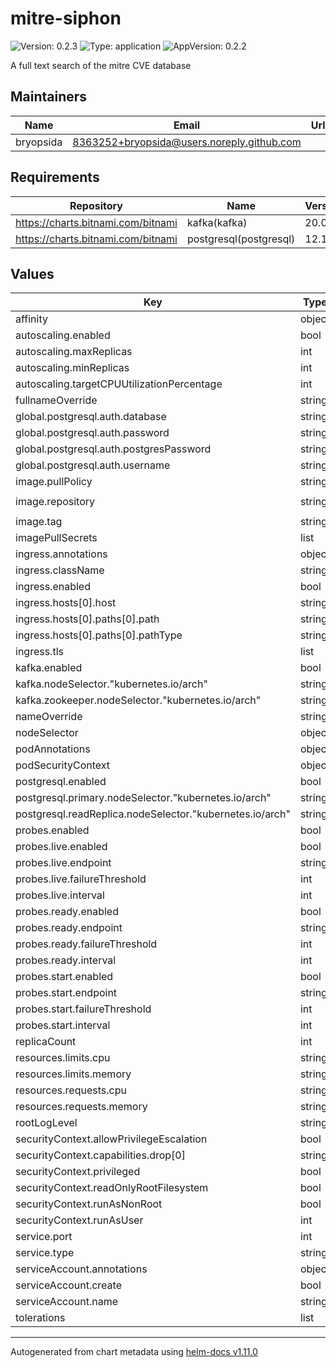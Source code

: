 # mitre-siphon

![Version: 0.2.3](https://img.shields.io/badge/Version-0.2.3-informational?style=flat-square) ![Type: application](https://img.shields.io/badge/Type-application-informational?style=flat-square) ![AppVersion: 0.2.2](https://img.shields.io/badge/AppVersion-0.2.2-informational?style=flat-square)

A full text search of the mitre CVE database

## Maintainers

| Name | Email | Url |
| ---- | ------ | --- |
| bryopsida | <8363252+bryopsida@users.noreply.github.com> |  |

## Requirements

| Repository | Name | Version |
|------------|------|---------|
| https://charts.bitnami.com/bitnami | kafka(kafka) | 20.0.1 |
| https://charts.bitnami.com/bitnami | postgresql(postgresql) | 12.1.3 |

## Values

| Key | Type | Default | Description |
|-----|------|---------|-------------|
| affinity | object | `{}` |  |
| autoscaling.enabled | bool | `true` |  |
| autoscaling.maxReplicas | int | `100` |  |
| autoscaling.minReplicas | int | `1` |  |
| autoscaling.targetCPUUtilizationPercentage | int | `80` |  |
| fullnameOverride | string | `""` |  |
| global.postgresql.auth.database | string | `"mitre"` |  |
| global.postgresql.auth.password | string | `"mitre"` |  |
| global.postgresql.auth.postgresPassword | string | `"postgres"` |  |
| global.postgresql.auth.username | string | `"mitre"` |  |
| image.pullPolicy | string | `"Always"` |  |
| image.repository | string | `"ghcr.io/curium-rocks/mitre-siphon"` |  |
| image.tag | string | `"main"` |  |
| imagePullSecrets | list | `[]` |  |
| ingress.annotations | object | `{}` |  |
| ingress.className | string | `""` |  |
| ingress.enabled | bool | `false` |  |
| ingress.hosts[0].host | string | `"mitre-siphon.local"` |  |
| ingress.hosts[0].paths[0].path | string | `"/"` |  |
| ingress.hosts[0].paths[0].pathType | string | `"ImplementationSpecific"` |  |
| ingress.tls | list | `[]` |  |
| kafka.enabled | bool | `true` |  |
| kafka.nodeSelector."kubernetes.io/arch" | string | `"amd64"` |  |
| kafka.zookeeper.nodeSelector."kubernetes.io/arch" | string | `"amd64"` |  |
| nameOverride | string | `""` |  |
| nodeSelector | object | `{}` |  |
| podAnnotations | object | `{}` |  |
| podSecurityContext | object | `{}` |  |
| postgresql.enabled | bool | `true` |  |
| postgresql.primary.nodeSelector."kubernetes.io/arch" | string | `"amd64"` |  |
| postgresql.readReplica.nodeSelector."kubernetes.io/arch" | string | `"amd64"` |  |
| probes.enabled | bool | `true` |  |
| probes.live.enabled | bool | `true` |  |
| probes.live.endpoint | string | `"/actuator/health"` |  |
| probes.live.failureThreshold | int | `45` |  |
| probes.live.interval | int | `2` |  |
| probes.ready.enabled | bool | `true` |  |
| probes.ready.endpoint | string | `"/actuator/health"` |  |
| probes.ready.failureThreshold | int | `15` |  |
| probes.ready.interval | int | `2` |  |
| probes.start.enabled | bool | `true` |  |
| probes.start.endpoint | string | `"/actuator/health"` |  |
| probes.start.failureThreshold | int | `30` |  |
| probes.start.interval | int | `2` |  |
| replicaCount | int | `1` |  |
| resources.limits.cpu | string | `"2048m"` |  |
| resources.limits.memory | string | `"1024Mi"` |  |
| resources.requests.cpu | string | `"512m"` |  |
| resources.requests.memory | string | `"1024Mi"` |  |
| rootLogLevel | string | `"Info"` |  |
| securityContext.allowPrivilegeEscalation | bool | `false` |  |
| securityContext.capabilities.drop[0] | string | `"ALL"` |  |
| securityContext.privileged | bool | `false` |  |
| securityContext.readOnlyRootFilesystem | bool | `true` |  |
| securityContext.runAsNonRoot | bool | `true` |  |
| securityContext.runAsUser | int | `1000` |  |
| service.port | int | `80` |  |
| service.type | string | `"ClusterIP"` |  |
| serviceAccount.annotations | object | `{}` |  |
| serviceAccount.create | bool | `true` |  |
| serviceAccount.name | string | `""` |  |
| tolerations | list | `[]` |  |

----------------------------------------------
Autogenerated from chart metadata using [helm-docs v1.11.0](https://github.com/norwoodj/helm-docs/releases/v1.11.0)
